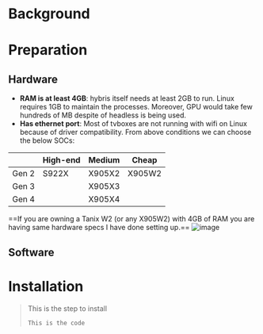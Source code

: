# Background

# Preparation
  ## Hardware
  - **RAM is at least 4GB**: hybris itself needs at least 2GB to run. Linux requires 1GB to maintain the processes. Moreover, GPU would take few hundreds of MB despite of headless is being used.
  - **Has ethernet port**: Most of tvboxes are not running with wifi on Linux because of driver compatibility.
From above conditions we can choose the below SOCs:

||High-end|Medium|Cheap|
|-----|-----|-----|------|
|Gen 2|S922X|X905X2|X905W2|
|Gen 3||X905X3||
|Gen 4||X905X4||

==If you are owning a Tanix W2 (or any X905W2) with 4GB of RAM you are having same hardware specs I have done setting up.==
![image](https://github.com/ductm208/hybris-on-tvbox/assets/4532530/941b879a-24bd-4850-b798-be6b880a7010)

  
  ## Software
# Installation
> This is the step to install
> ```
>This is the code
> ```
